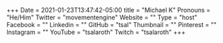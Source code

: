 +++
Date = 2021-01-23T13:47:42-05:00
title = "Michael K"
Pronouns = "He/Him"
Twitter = "movementengine"
Website = ""
Type = "host"
Facebook = ""
Linkedin = ""
GitHub = "tsal"
Thumbnail = ""
Pinterest = ""
Instagram = ""
YouTube = "tsalaroth"
Twitch = "tsalaroth"
+++
